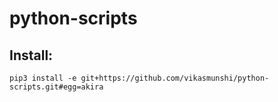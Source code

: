 # python-scripts

## Install:

    pip3 install -e git+https://github.com/vikasmunshi/python-scripts.git#egg=akira

